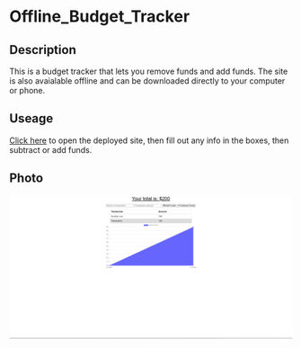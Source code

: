 # Offline_Budget_Tracker

## Description

This is a budget tracker that lets you remove funds and add funds. The site is also avaialable offline and can be downloaded directly to your computer or phone. 

## Useage

[Click here](https://offline-budget-tracker-bl.herokuapp.com/) to open the deployed site, then fill out any info in the boxes, then subtract or add funds. 

## Photo
![image](./public/images/Capture.PNG)
